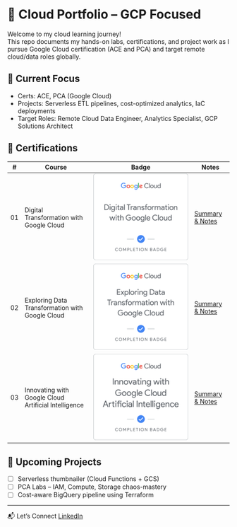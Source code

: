 # 🧠 Cloud Portfolio – GCP Focused

Welcome to my cloud learning journey!  
This repo documents my hands-on labs, certifications, and project work as I pursue Google Cloud certification (ACE and PCA) and target remote cloud/data roles globally.

## 🎯 Current Focus
- Certs: ACE, PCA (Google Cloud)  
- Projects: Serverless ETL pipelines, cost-optimized analytics, IaC deployments  
- Target Roles: Remote Cloud Data Engineer, Analytics Specialist, GCP Solutions Architect

## 🧩 Certifications
| # | Course | Badge | Notes |
|---|--------|-------|-------|
| 01 | Digital Transformation with Google Cloud | ![badge](certifications/01-digital-transformation-intro/badge.png) | [Summary & Notes](certifications/01-digital-transformation-intro/summary.md) |
| 02 | Exploring Data Transformation with Google Cloud | ![badge](certifications/02-exploring-data-transformation/badge.png) | [Summary & Notes](certifications/02-exploring-data-transformation/summary.md) |
| 03 | Innovating with Google Cloud Artificial Intelligence | ![badge](certifications/03-innovating-google-cloud-ai/badge.png) | [Summary & Notes](certifications/03-innovating-google-cloud-ai/summary.md) |



## 🚀 Upcoming Projects
- [ ] Serverless thumbnailer (Cloud Functions + GCS)
- [ ] PCA Labs – IAM, Compute, Storage chaos-mastery
- [ ] Cost-aware BigQuery pipeline using Terraform

---

📬 Let’s Connect
[LinkedIn](https://linkedin.com/in/akshay101)